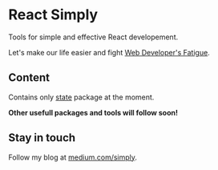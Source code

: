 # React Simply

Tools for simple and effective React developement.

Let's make our life easier and fight [Web Developer's Fatigue](https://medium.com/simply/web-developers-fatigue-90e0e6d40dd5).

## Content

Contains only [state](/tools/state) package at the moment.

**Other usefull packages and tools will follow soon!**

## Stay in touch

Follow my blog at [medium.com/simply](https://medium.com/simply).
